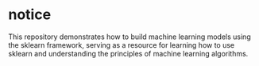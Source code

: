 # notice 
This repository demonstrates how to build machine learning models using the sklearn framework, serving as a resource for learning how to use sklearn and understanding the principles of machine learning algorithms.
